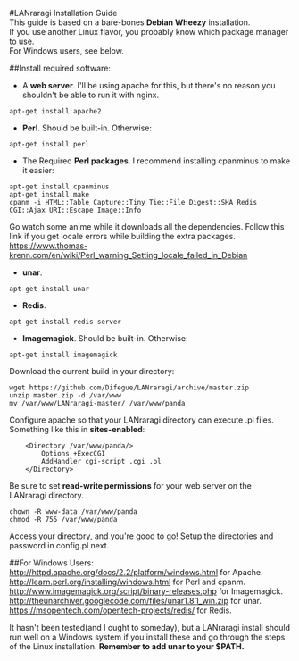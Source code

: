 #LANraragi Installation Guide  
This guide is based on a bare-bones **Debian Wheezy** installation.  
If you use another Linux flavor, you probably know which package manager to use.  
For Windows users, see below.  

##Install required software:  

* A **web server**. I'll be using apache for this, but there's no reason you shouldn't be able to run it with nginx.  
```
apt-get install apache2
```

* **Perl**. Should be built-in. Otherwise:  
```
apt-get install perl
```

* The Required **Perl packages**. I recommend installing cpanminus to make it easier: 
``` 
apt-get install cpanminus
apt-get install make
cpanm -i HTML::Table Capture::Tiny Tie::File Digest::SHA Redis CGI::Ajax URI::Escape Image::Info
```
Go watch some anime while it downloads all the dependencies.
Follow this link if you get locale errors while building the extra packages.
https://www.thomas-krenn.com/en/wiki/Perl_warning_Setting_locale_failed_in_Debian

* **unar**. 
```
apt-get install unar
```

* **Redis**. 
```
apt-get install redis-server
```

* **Imagemagick**. Should be built-in. Otherwise:  
```
apt-get install imagemagick
```

Download the current build in your directory:
```
wget https://github.com/Difegue/LANraragi/archive/master.zip
unzip master.zip -d /var/www
mv /var/www/LANraragi-master/ /var/www/panda
```

Configure apache so that your LANraragi directory can execute .pl files.  
Something like this in **sites-enabled**:  
```
	<Directory /var/www/panda/>
		Options +ExecCGI
		AddHandler cgi-script .cgi .pl
	</Directory>
```

Be sure to set **read-write permissions** for your web server on the LANraragi directory. 
```
chown -R www-data /var/www/panda
chmod -R 755 /var/www/panda
```

Access your directory, and you're good to go! Setup the directories and password in config.pl next. 

##For Windows Users: 
http://httpd.apache.org/docs/2.2/platform/windows.html for Apache.  
http://learn.perl.org/installing/windows.html for Perl and cpanm.  
http://www.imagemagick.org/script/binary-releases.php for Imagemagick.  
http://theunarchiver.googlecode.com/files/unar1.8.1_win.zip for unar.  
https://msopentech.com/opentech-projects/redis/ for Redis.

It hasn't been tested(and I ought to someday), but a LANraragi install should run well on a Windows system if you install these and go through the steps of the Linux installation. 
**Remember to add unar to your $PATH.**
